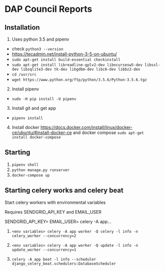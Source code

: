 # DAP Council Reports



## Installation

1) Uses python 3.5 and pipenv
 - check `python3 --version`
 - https://tecadmin.net/install-python-3-5-on-ubuntu/
 - `sudo apt-get install build-essential checkinstall`
 - `sudo apt-get install libreadline-gplv2-dev libncursesw5-dev libssl-dev libsqlite3-dev tk-dev libgdbm-dev libc6-dev libbz2-dev`
 - `cd /usr/src`
 - `wget https://www.python.org/ftp/python/3.5.6/Python-3.5.6.tgz`

2) Install pipenv
 - `sudo -H pip install -U pipenv`
3) Install git and get app
 - `pipenv install`
4) Install docker https://docs.docker.com/install/linux/docker-ce/ubuntu/#install-docker-ce and docker compose `sudo apt-get install docker-compose`


## Starting

1) `pipenv shell`
2) `python manage.py runserver`
3) `docker-compose up`


## Starting celery works and celery beat

Start celery workers with environmental variables

Requires SENDGRID_API_KEY and EMAIL_USER

SENDGRID_API_KEY=<variable> EMAIL_USER=<variable> celery -A app...


1) `<env variables> celery -A app worker -Q celery -l info -n celery_worker --concurrency=2`

2) `<env variables> celery -A app worker -Q update -l info -n update_worker --concurrency=1`

3) `celery -A app beat -l info --scheduler django_celery_beat.schedulers:DatabaseScheduler`
